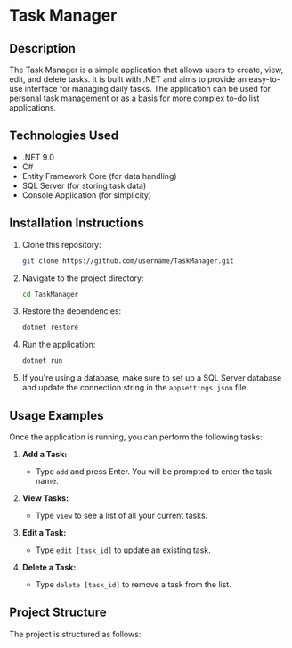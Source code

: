 # Task Manager

## Description
The Task Manager is a simple application that allows users to create, view, edit, and delete tasks. It is built with .NET and aims to provide an easy-to-use interface for managing daily tasks. The application can be used for personal task management or as a basis for more complex to-do list applications.

## Technologies Used
- .NET 9.0
- C#
- Entity Framework Core (for data handling)
- SQL Server (for storing task data)
- Console Application (for simplicity)

## Installation Instructions

1. Clone this repository:
    ```bash
    git clone https://github.com/username/TaskManager.git
    ```
2. Navigate to the project directory:
    ```bash
    cd TaskManager
    ```
3. Restore the dependencies:
    ```bash
    dotnet restore
    ```
4. Run the application:
    ```bash
    dotnet run
    ```
5. If you're using a database, make sure to set up a SQL Server database and update the connection string in the `appsettings.json` file.

## Usage Examples

Once the application is running, you can perform the following tasks:

1. **Add a Task:**
    - Type `add` and press Enter. You will be prompted to enter the task name.
    
2. **View Tasks:**
    - Type `view` to see a list of all your current tasks.
    
3. **Edit a Task:**
    - Type `edit [task_id]` to update an existing task.
    
4. **Delete a Task:**
    - Type `delete [task_id]` to remove a task from the list.

## Project Structure

The project is structured as follows:

